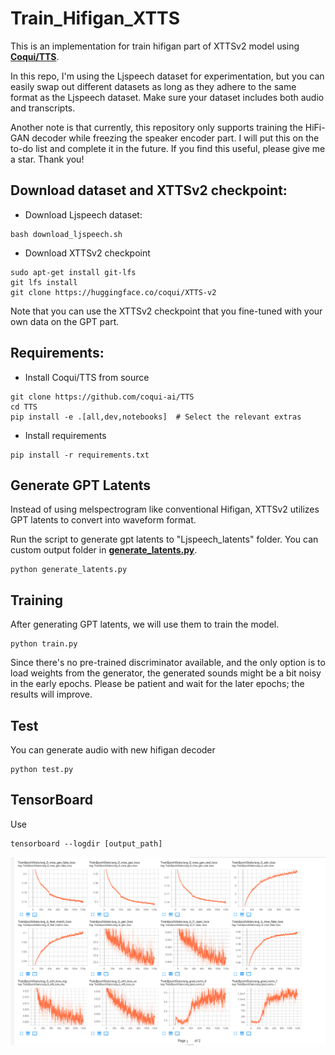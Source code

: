 # Train_Hifigan_XTTS

This is an implementation for train hifigan part of XTTSv2 model using [**Coqui/TTS**](https://github.com/coqui-ai/TTS).

In this repo, I'm using the Ljspeech dataset for experimentation, but you can easily swap out different datasets as long as they adhere to the same format as the Ljspeech dataset. Make sure your dataset includes both audio and transcripts.

Another note is that currently, this repository only supports training the HiFi-GAN decoder while freezing the speaker encoder part. I will put this on the to-do list and complete it in the future. If you find this useful, please give me a star. Thank you!

## Download dataset and XTTSv2 checkpoint:
* Download Ljspeech dataset:
```
bash download_ljspeech.sh
```
* Download XTTSv2 checkpoint
```
sudo apt-get install git-lfs
git lfs install
git clone https://huggingface.co/coqui/XTTS-v2
```
Note that you can use the XTTSv2 checkpoint that you fine-tuned with your own data on the GPT part.
## Requirements:

* Install Coqui/TTS from source
```
git clone https://github.com/coqui-ai/TTS
cd TTS
pip install -e .[all,dev,notebooks]  # Select the relevant extras
```
* Install requirements
```
pip install -r requirements.txt
```

## Generate GPT Latents

Instead of using melspectrogram like conventional Hifigan, XTTSv2 utilizes GPT latents to convert into waveform format.

Run the script to generate gpt latents to "Ljspeech_latents" folder. You can custom output folder in [**generate_latents.py**](generate_latents.py).

```
python generate_latents.py
```
## Training

After generating GPT latents, we will use them to train the model.
```
python train.py
```
Since there's no pre-trained discriminator available, and the only option is to load weights from the generator, the generated sounds might be a bit noisy in the early epochs. Please be patient and wait for the later epochs; the results will improve.

## Test

You can generate audio with new hifigan decoder

```
python test.py
```

## TensorBoard

Use

```
tensorboard --logdir [output_path]
```

![](assets/log.png)